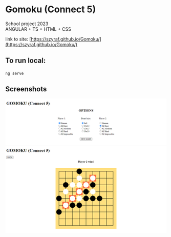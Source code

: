 # Gomoku (Connect 5)

School project 2023<br>
ANGULAR + TS + HTML + CSS

link to site: [https://szyraf.github.io/Gomoku/](https://szyraf.github.io/Gomoku/)

## To run local:

`ng serve`<br>

## Screenshots

<img src="./screenshots/s1.png"/><br>
<img src="./screenshots/s2.png"/>

